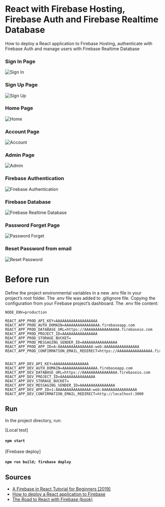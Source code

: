 # React with Firebase Hosting, Firebase Auth and Firebase Realtime Database
How to deploy a React application to Firebase Hosting, authenticate with Firebase Auth and manage users with Firebase Realtime Database

### Sign In Page
![Sign In](https://github.com/alessandroiori/react-firebase-hosting-auth-realtimedb/blob/master/readme_img/1.png)

### Sign Up Page
![Sign Up](https://github.com/alessandroiori/react-firebase-hosting-auth-realtimedb/blob/master/readme_img/2.png)

### Home Page
![Home](https://github.com/alessandroiori/react-firebase-hosting-auth-realtimedb/blob/master/readme_img/3.png)

### Account Page
![Account](https://github.com/alessandroiori/react-firebase-hosting-auth-realtimedb/blob/master/readme_img/4.png)

### Admin Page
![Admin](https://github.com/alessandroiori/react-firebase-hosting-auth-realtimedb/blob/master/readme_img/5.png)

### Firebase Authentication
![Firebase Authentication](https://github.com/alessandroiori/react-firebase-hosting-auth-realtimedb/blob/master/readme_img/6.png)

### Firebase Database
![Firebase Realtime Database](https://github.com/alessandroiori/react-firebase-hosting-auth-realtimedb/blob/master/readme_img/7.png)

### Password Forget Page
![Password Forget](https://github.com/alessandroiori/react-firebase-hosting-auth-realtimedb/blob/master/readme_img/8.png)

### Reset Password from email
![Reset Password](https://github.com/alessandroiori/react-firebase-hosting-auth-realtimedb/blob/master/readme_img/9.png)

# Before run
Define the project environmental variables in a new .env file in your project’s root folder. The .env file was added to .gitignore file. Copying the configuration from your Firebase project’s dashboard. The .env file content:

```
NODE_ENV=production

REACT_APP_PROD_API_KEY=AAAAAAAAAAAAAAAAAAA
REACT_APP_PROD_AUTH_DOMAIN=AAAAAAAAAAAAAAAA.firebaseapp.com
REACT_APP_PROD_DATABASE_URL=https://AAAAAAAAAAAAAAAA.firebaseio.com
REACT_APP_PROD_PROJECT_ID=AAAAAAAAAAAAAAAA
REACT_APP_PROD_STORAGE_BUCKET=
REACT_APP_PROD_MESSAGING_SENDER_ID=AAAAAAAAAAAAAAAA
REACT_APP_PROD_APP_ID=A:AAAAAAAAAAAAAAAA:web:AAAAAAAAAAAAAAAA
REACT_APP_PROD_CONFIRMATION_EMAIL_REDIRECT=https://AAAAAAAAAAAAAAAA.firebaseapp.com/


REACT_APP_DEV_API_KEY=AAAAAAAAAAAAAAAA
REACT_APP_DEV_AUTH_DOMAIN=AAAAAAAAAAAAAAAA.firebaseapp.com
REACT_APP_DEV_DATABASE_URL=https://AAAAAAAAAAAAAAAA.firebaseio.com
REACT_APP_DEV_PROJECT_ID=AAAAAAAAAAAAAAAA
REACT_APP_DEV_STORAGE_BUCKET=
REACT_APP_DEV_MESSAGING_SENDER_ID=AAAAAAAAAAAAAAAA
REACT_APP_DEV_APP_ID=1:AAAAAAAAAAAAAAAA:web:AAAAAAAAAAAAAAAA
REACT_APP_DEV_CONFIRMATION_EMAIL_REDIRECT=http://localhost:3000
```

## Run
In the project directory, run:

[Local test]
#### `npm start`

[Firebase deploy]
#### `npm run build; firebase deploy`

## Sources
- [A Firebase in React Tutorial for Beginners [2019]](https://www.robinwieruch.de/complete-firebase-authentication-react-tutorial)
- [How to deploy a React application to Firebase](https://www.robinwieruch.de/firebase-deploy-react-js)
- [The Road to React with Firebase (book)](https://github.com/alessandroiori/react-firebase-hosting-auth-realtimedb/blob/master/the-road-to-react-with-firebase.pdf)
